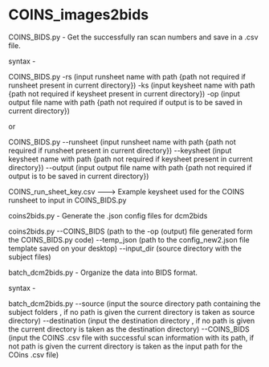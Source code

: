 # COINS_images2bids

COINS_BIDS.py - Get the successfully ran scan numbers and save in a .csv file.

syntax - 

COINS_BIDS.py -rs (input runsheet name with path {path not required if runsheet present in current directory}) -ks (input keysheet name with path {path not required if keysheet present in current directory}) -op (input output file name with path {path not required if output is to be saved in current directory}) 

or

COINS_BIDS.py --runsheet (input runsheet name with path {path not required if runsheet present in current directory}) --keysheet (input keysheet name with path {path not required if keysheet present in current directory}) --output (input output file name with path {path not required if output is to be saved in current directory})

COINS_run_sheet_key.csv ---> Example keysheet used for the COINS runsheet to input in COINS_BIDS.py

coins2bids.py - Generate the .json config files for dcm2bids 

coins2bids.py --COINS_BIDS (path to the -op (output) file generated form the COINS_BIDS.py code) --temp_json (path to the config_new2.json file template saved on your desktop) --input_dir (source directory with the subject files)

batch_dcm2bids.py - Organize the data into BIDS format.

syntax - 

batch_dcm2bids.py --source (input the source directory path containing the subject folders , if no path is given the current directory is taken as source directory) --destination (input the destination directory , if no path is given the current directory is taken as the destination directory) --COINS_BIDS (input the COINS .csv file with successful scan information with its path, if not path is given the current directory is taken as the input path for the COins .csv file)


